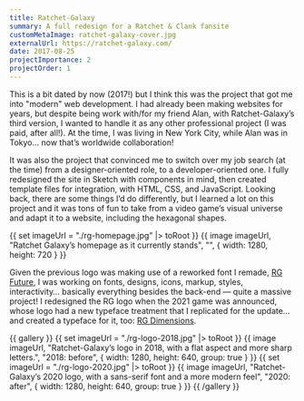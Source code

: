 ```yaml
---
title: Ratchet-Galaxy
summary: A full redesign for a Ratchet & Clank fansite
customMetaImage: ratchet-galaxy-cover.jpg
externalUrl: https://ratchet-galaxy.com/
date: 2017-08-25
projectImportance: 2
projectOrder: 1
---
```


This is a bit dated by now (2017!) but I think this was the project that got me into "modern" web development. I had already been making websites for years, but despite being work with/for my friend Alan, with Ratchet-Galaxy’s third version, I wanted to handle it as any other professional project (I was paid, after all!). At the time, I was living in New York City, while Alan was in Tokyo… now that’s worldwide collaboration!

It was also the project that convinced me to switch over my job search (at the time) from a designer-oriented role, to a developer-oriented one. I fully redesigned the site in Sketch with components in mind, then created template files for integration, with HTML, CSS, and JavaScript. Looking back, there are some things I’d do differently, but I learned a lot on this project and it was tons of fun to take from a video game’s visual universe and adapt it to a website, including the hexagonal shapes.

{{ set imageUrl = "./rg-homepage.jpg" |> toRoot }}
{{ image imageUrl, "Ratchet Galaxy’s homepage as it currently stands", "", { width: 1280, height: 720 } }}

Given the previous logo was making use of a reworked font I remade, [RG Future](/fonts/rg-future/), I was working on fonts, designs, icons, markup, styles, interactivity… basically everything besides the back-end — quite a massive project! I redesigned the RG logo when the 2021 game was announced, whose logo had a new typeface treatment that I replicated for the update… and created a typeface for it, too: [RG Dimensions](/fonts/rg-dimensions/).

{{ gallery }}
{{ set imageUrl = "./rg-logo-2018.jpg" |> toRoot }}
{{ image imageUrl, "Ratchet-Galaxy’s logo in 2018, with a flat aspect and more sharp letters.", "2018: before", { width: 1280, height: 640, group: true } }}
{{ set imageUrl = "./rg-logo-2020.jpg" |> toRoot }}
{{ image imageUrl, "Ratchet-Galaxy’s 2020 logo, with a sans-serif font and a more modern feel", "2020: after", { width: 1280, height: 640, group: true } }}
{{ /gallery }}
